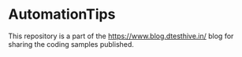 # AutomationTips
This repository is a part of the https://www.blog.dtesthive.in/ blog for sharing the coding samples published.
